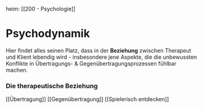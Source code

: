 heim: [[200 - Psychologie]]
# Psychodynamik

Hier findet alles seinen Platz, dass in der **Beziehung** zwischen Therapeut und Klient lebendig wird - insbesondere jene Aspekte, die die unbewussten Konflikte in Übertragungs- & Gegenübertragungsprozessen fühlbar machen.

### Die therapeutische Beziehung
[[Übertragung]] 
[[Gegenübertragung]]
[[Spielerisch entdecken]]

